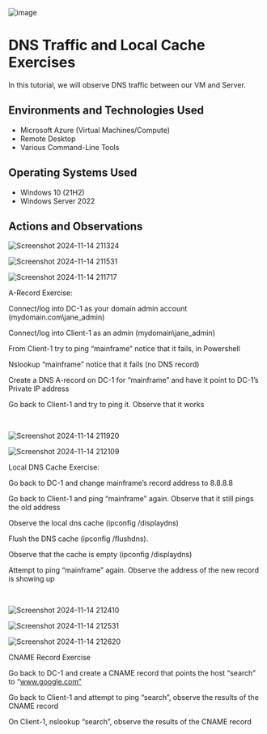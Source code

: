 <p align="center">

  ![image](https://github.com/user-attachments/assets/461b0cb7-b956-4063-88e4-315506a4cc12)

</p>

<h1>DNS Traffic and Local Cache Exercises</h1>
In this tutorial, we will observe DNS traffic between our VM and Server. <br />



<h2>Environments and Technologies Used</h2>

- Microsoft Azure (Virtual Machines/Compute)
- Remote Desktop
- Various Command-Line Tools


<h2>Operating Systems Used </h2>

- Windows 10 (21H2)
- Windows Server 2022


<h2>Actions and Observations</h2>

<p>

![Screenshot 2024-11-14 211324](https://github.com/user-attachments/assets/f4cd7497-d7ec-4fbf-b2ed-4069c5b8ec5b)

![Screenshot 2024-11-14 211531](https://github.com/user-attachments/assets/d1db7fa3-8528-4976-8a11-12ff934aec59)

![Screenshot 2024-11-14 211717](https://github.com/user-attachments/assets/6ecf5ac7-f61e-4300-91f9-bbdf62409772)

</p>
<p>
A-Record Exercise:

Connect/log into DC-1 as your domain admin account (mydomain.com\jane_admin)

Connect/log into Client-1 as an admin (mydomain\jane_admin)

From Client-1 try to ping “mainframe” notice that it fails, in Powershell

Nslookup “mainframe” notice that it fails (no DNS record)

Create a DNS A-record on DC-1 for “mainframe” and have it point to DC-1’s Private IP address

Go back to Client-1 and try to ping it. Observe that it works

</p>
<br />

<p>

![Screenshot 2024-11-14 211920](https://github.com/user-attachments/assets/7ce6a3fd-1fb1-4f1d-bdd8-885be3b346d2)

![Screenshot 2024-11-14 212109](https://github.com/user-attachments/assets/a04063df-bf49-4bda-b55b-595105f8ce03)

</p>
<p>
Local DNS Cache Exercise:

Go back to DC-1 and change mainframe’s record address to 8.8.8.8

Go back to Client-1 and ping “mainframe” again. Observe that it still pings the old address

Observe the local dns cache (ipconfig /displaydns)

Flush the DNS cache (ipconfig /flushdns).

Observe that the cache is empty (ipconfig /displaydns)

Attempt to ping “mainframe” again. Observe the address of the new record is showing up

</p>
<br />

<p>

![Screenshot 2024-11-14 212410](https://github.com/user-attachments/assets/d9b9a706-4b8c-4340-932e-8b28580ba68d)

![Screenshot 2024-11-14 212531](https://github.com/user-attachments/assets/01a3251a-1300-478f-a36e-296928f9eaa7)

![Screenshot 2024-11-14 212620](https://github.com/user-attachments/assets/f0e038ea-090d-461a-afb9-3a66b07871e7)

</p>
<p>
CNAME Record Exercise

Go back to DC-1 and create a CNAME record that points the host “search” to “www.google.com”

Go back to Client-1 and attempt to ping “search”, observe the results of the CNAME record

On Client-1, nslookup “search”, observe the results of the CNAME record

</p>
<br />
